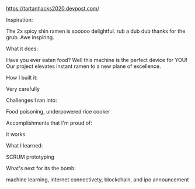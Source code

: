 https://tartanhacks2020.devpost.com/

Inspiration:

The 2x spicy shin ramen is sooooo delightful. rub a dub dub thanks for the grub. Awe inspiring.

What it does:

Have you ever eaten food? Well this machine is the perfect device for YOU! Our project elevates instant ramen to a new plane of excellence.

How I built it:

Very carefully

Challenges I ran into:

Food poisoning, underpowered rice cooker

Accomplishments that I'm proud of:

it works

What I learned:

SCRUM prototyping

What's next for its the bomb:

machine learning, internet connectivety, blockchain, and ipo announcement
